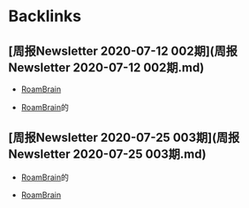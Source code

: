 
# Backlinks
## [周报Newsletter 2020-07-12 002期](周报Newsletter 2020-07-12 002期.md)
- [RoamBrain](RoamBrain.md)

- [RoamBrain](RoamBrain.md)的

## [周报Newsletter 2020-07-25 003期](周报Newsletter 2020-07-25 003期.md)
- [RoamBrain](RoamBrain.md)的

- [RoamBrain](RoamBrain.md)

